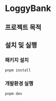 # LoggyBank

## 프로젝트 목적

## 설치 및 실행

### 패키지 설치

```bash
pnpm install
```

### 개발환경 실행

```bash
pnpm dev
```
